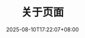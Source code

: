 ---
title: "关于页面"
description: 
date: 2025-08-10T17:22:07+08:00
image: 
math: 
license: 
hidden: false
comments: true
draft: true
---